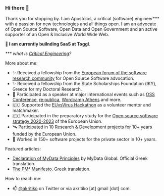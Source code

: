 ### Hi there 👋

Thank you for stopping by. I am Apostolos, a critical (software) engineer*** with a passion for new technologies and all things open. I am an advocate of Open Source Software, Open Data and Open Government and an active supporter of an Open & Inclusive World Wide Web. 

**🔭 I am currently builnding SaaS at Toggl**.

_*** what is [Critical Engineering](https://criticalengineering.org/)?_

More about me:
  
- ✨ Received a fellowship from the [European forum of the software research community](https://www.swforum.eu/) for Open Source Software advocation. 
- ✨ Received a fellowship from the State Scholarships Foundation (ΙΚΥ), Greece for my Doctoral Research.
- 🎤 Participated as a speaker at major international events such as [OSS Conference](https://www.youtube.com/watch?v=VPRIgfU7C8w), [re:publica](https://www.youtube.com/watch?v=ORx2HQUuq14), [Wordcamp Athens](https://www.youtube.com/watch?v=b39iyhF9Dkk) and more.
- 🇪🇺 Supported the [EUvsVirus Hackathon](https://www.euvsvirus.org/) as a volunteer mentor and matchmaker.
- 🇪🇺 Participated in the preparatory study for the [Open source software strategy 2020-2023](https://commission.europa.eu/about-european-commission/departments-and-executive-agencies/informatics/open-source-software-strategy_en) of the European Union.
- 🛰 Participated in 10 Research & Development projects for 10+ years funded by the European Union.
- 🏬 Worked in 150+ software projects for the private sector in 10+ years. 

Featured articles:

- [Declaration of MyData Principles](https://oldwww.mydata.org/declaration/greek/) by MyData Global. Official Greek translation.
- [The PM² Manifesto](https://apostolos.kritikos.me/2020/05/pm2-manifesto-europe/). Greek translation.

How to reach me: 

- 📫 [@akritiko](https://twitter.com/akritiko) on Twitter or via akritiko [at] gmail [dot] com.

<!--
**akritiko/akritiko** is a ✨ _special_ ✨ repository because its `README.md` (this file) appears on your GitHub profile.

Here are some ideas to get you started:

- 🔭 I’m currently working on ...
- 🌱 I’m currently learning ...
- 👯 I’m looking to collaborate on ...
- 🤔 I’m looking for help with ...
- 💬 Ask me about ...
- 📫 How to reach me: ...
- 😄 Pronouns: ...
- ⚡ Fun fact: ...
-->
